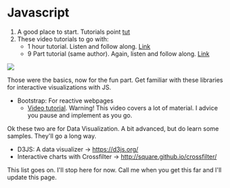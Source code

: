 Javascript
===
1. A good place to start. Tutorials point [tut](https://www.tutorialspoint.com/javascript/index.htm)
2. These video tutorials to go with:
    + 1 hour tutorial. Listen and follow along. [Link](https://www.youtube.com/watch?v=fju9ii8YsGs)
    + 9 Part tutorial (same author). Again, listen and follow along. [Link](https://www.youtube.com/playlist?list=PLBA965A22D89CF13B)

![](http://i.giphy.com/s0z685OFhWyuk.gif)

Those were the basics, now for the fun part. Get familiar with these libraries for interactive visualizations with JS. 
  + Bootstrap: For reactive webpages
    - [Video tutorial](https://www.youtube.com/watch?v=gqOEoUR5RHg). Warning! This video covers a lot of material. I advice you pause and implement as you go. 
  
Ok these two are for Data Visualization. A bit advanced, but do learn some samples. They'll go a long way. 
  + D3JS: A data visualizer -> https://d3js.org/
  + Interactive charts with Crossfilter -> http://square.github.io/crossfilter/

This list goes on. I'll stop here for now. Call me when you get this far and I'll update this page.

